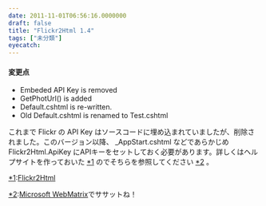 ```yaml
---
date: 2011-11-01T06:56:16.0000000
draft: false
title: "Flickr2Html 1.4"
tags: ["未分類"]
eyecatch: 
---
```


<div class="section">
<h4>変更点</h4>

<ul>
<li>Embeded API Key is removed</li>
<li>GetPhotUrl() is added</li>
<li>Default.cshtml is re-written.</li>
<li>Old Default.cshtml is renamed to Test.cshtml</li>
</ul><p>これまで Flickr の API Key はソースコードに埋め込まれていましたが、削除されました。このバージョン以降、 _AppStart.cshtml などであらかじめ Flickr2Html.ApiKey にAPIキーをセットしておく必要があります。詳しくはヘルプサイトを作っておいた <a href="#f1" name="fn1" title="Flickr2Html">*1</a> のでそちらを参照してください <a href="#f2" name="fn2" title="Microsoft WebMatrixでササットね！">*2</a> 。</p>

</div><div class="footnote">
<p class="footnote"><a href="#fn1" name="f1" class="footnote-number">*1</a><span class="footnote-delimiter">:</span><span class="footnote-text"><a href="http://flickr2html.daruyanagi.net/">Flickr2Html</a></span></p>
<p class="footnote"><a href="#fn2" name="f2" class="footnote-number">*2</a><span class="footnote-delimiter">:</span><span class="footnote-text"><a href="http://www.forest.impress.co.jp/docs/special/20110901_473168.html">Microsoft WebMatrix</a>でササットね！</span></p>
</div>